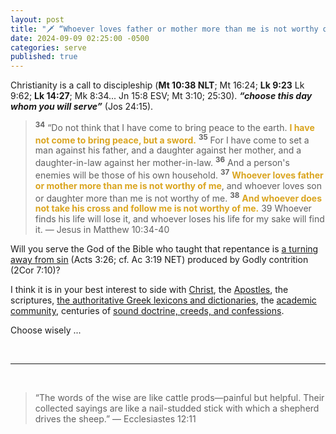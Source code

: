 ```yaml
---
layout: post
title: "🗡️ “Whoever loves father or mother more than me is not worthy of me”... “If you refuse to take up your cross and follow me, you are not worthy of being mine.” — Jesus"
date: 2024-09-09 02:25:00 -0500
categories: serve
published: true
---
```


Christianity is a call to discipleship (**Mt 10:38 NLT**; Mt 16:24; **Lk 9:23** Lk 9:62; **Lk 14:27**; Mk 8:34... Jn 15:8 ESV; Mt 3:10; 25:30). ***&ldquo;choose this day whom you will serve&rdquo;*** (Jos 24:15). 

> <sup style="font-weight:bold;">34</sup> “Do not think that I have come to bring peace to the earth. <span style="font-weight:bold;color:GoldenRod;">I have not come to bring peace, but a sword.</span> <sup style="font-weight:bold;">35</sup> For I have come to set a man against his father, and a daughter against her mother, and a daughter-in-law against her mother-in-law. <sup style="font-weight:bold;">36</sup> And a person's enemies will be those of his own household. <sup style="font-weight:bold;">37</sup> <span style="font-weight:bold;color:GoldenRod;">Whoever loves father or mother more than me is not worthy of me</span>, and whoever loves son or daughter more than me is not worthy of me. <sup style="font-weight:bold;">38</sup> <span style="font-weight:bold;color:GoldenRod;">And whoever does not take his cross and follow me is not worthy of me.</span> 39 Whoever finds his life will lose it, and whoever loses his life for my sake will find it. — Jesus in Matthew 10:34-40

Will you serve the God of the Bible who taught that repentance is [a turning away from sin](https://sevenshepherd.github.io/repent-means-turn/) (Acts 3:26; cf. Ac 3:19 NET) produced by Godly contrition (2Cor 7:10)?

<!-- ... or will you serve an anti-christ message that cannot be found in scripture?  -->

<!-- - Watered down unscriptural versions of repentance that only takes place in the heads of antinomian heretics?
- False teachings that twist the precious trust and reliance on God called faith into the unrecognizable heresy of assent?
- False teachers lead you into a blind faith, hypocrisy, carnality, debauchery, and eventually destruction through apostasy.

    > <sup style="font-weight:bold;">1</sup> But false prophets arose among the people, just as <span style="font-weight:bold;">there will be false teachers among you. These false teachers will infiltrate your midst with destructive heresies,</span> <span style="font-weight:bold;color:FireBrick;">even to the point of denying the <span style="font-size:1.2em;color:Red;">Master</span> who bought them</span>. As a result, they will bring swift destruction on themselves. <sup style="font-weight:bold;">2</sup> And <span style="font-weight:bold;color:FireBrick;">many will follow their <span style="font-size:1.2em;color:Red;">[debauched](https://dictionary.cambridge.org/us/dictionary/english/debauched) lifestyles</span></span>. Because of these false teachers, the way of truth will be slandered. &mdash; [2 Peter 2:1-2 NET](https://www.biblegateway.com/passage/?search=2+Peter+2%3A1-2&version=NET)
    >> **The Apostle Peter** reveals that false teachers would infiltrate the church, lead many into [debauched](https://dictionary.cambridge.org/us/dictionary/english/debauched) lifestyles, slandering the way of truth with their destructive heresies. In 2 Peter 2 he describes them as, <span style="font-weight:bold;color:FireBrick;">*&ldquo;brute beasts, creatures of instinct, born only to be caught and destroyed&rdquo;*</span> (v. 12), <span style="font-weight:bold;color:FireBrick;">*&ldquo;springs without water and mists driven by a storm&rdquo;*</span> (v. 17), and <span style="font-weight:bold;color:FireBrick;">*&ldquo;slaves of depravity&rdquo;*</span> (v. 19). These statements showcase that the subjects were unregenerate professors of the faith.
 -->

I think it is in your best interest to side with [Christ](https://sevenshepherd.github.io/repent-means-turn/), the [Apostles](https://sevenshepherd.github.io/what-is-a-cult/#Warnings-From-The-Apostles), the scriptures, [the authoritative Greek lexicons and dictionaries](https://sevenshepherd.github.io/repentance/#BDAG), the [academic community](https://sevenshepherd.github.io/scholarship-on-repent/), centuries of [sound doctrine, creeds, and confessions](https://sevenshepherd.github.io/sola-fide-the-original-lordship-position/). 

<!-- They despise the truth that repentance is contrition (2Cor 7:10), a hatred for sin (Jude 23 NLT), and a turning from sin (Acts 3:26; Act 3:19). -->

Choose wisely ...

<br>

---

<br>

> “The words of the wise are like cattle prods—painful but helpful. Their collected sayings are like a nail-studded stick with which a shepherd drives the sheep.” ― Ecclesiastes 12:11

<script>
    var refTagger = {
        settings: {
            bibleVersion: 'NLT'
        }
    }; 

    (function(d, t) {
        var n=d.querySelector('[nonce]');
        refTagger.settings.nonce = n && (n.nonce||n.getAttribute('nonce'));
        var g = d.createElement(t), s = d.getElementsByTagName(t)[0];
        g.src = 'https://api.reftagger.com/v2/RefTagger.js';
        g.nonce = refTagger.settings.nonce;
        s.parentNode.insertBefore(g, s);
    }(document, 'script'));
</script>